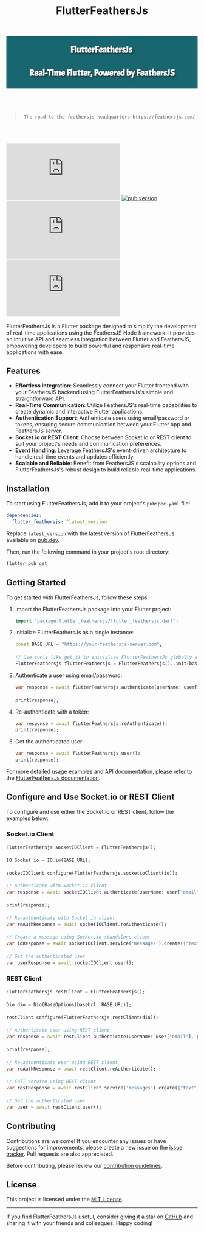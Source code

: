 <div align="center">
<h1>FlutterFeathersJs</h1>
 <br> 

![FlutterFeathersJs](doc/ff-663x181.png)

 <br> <br>
>
> `The road to the feathersjs headquarters https://feathersjs.com/`
>
>
 <br> <br>
</div>



[![GitHub Repo stars](https://img.shields.io/github/stars/dahkenangnon/flutter_feathersjs.dart?label=github%20stars)](https://github.com/dahkenangnon/flutter_feathersjs)
[![pub version](https://img.shields.io/pub/v/flutter_feathersjs)](https://pub.dev/packages/flutter_feathersjs)
[![GitHub last commit](https://img.shields.io/github/last-commit/dahkenangnon/flutter_feathersjs.dart)](https://github.com/dahkenangnon/flutter_feathersjs)
[![GitHub license](https://img.shields.io/github/license/dahkenangnon/flutter_feathersjs.dart)](./LICENSE)



FlutterFeathersJs is a Flutter package designed to simplify the development of real-time applications using the FeathersJS Node framework. It provides an intuitive API and seamless integration between Flutter and FeathersJS, empowering developers to build powerful and responsive real-time applications with ease.

## Features

- **Effortless Integration**: Seamlessly connect your Flutter frontend with your FeathersJS backend using FlutterFeathersJs's simple and straightforward API.
- **Real-Time Communication**: Utilize FeathersJS's real-time capabilities to create dynamic and interactive Flutter applications.
- **Authentication Support**: Authenticate users using email/password or tokens, ensuring secure communication between your Flutter app and FeathersJS server.
- **Socket.io or REST Client**: Choose between Socket.io or REST client to suit your project's needs and communication preferences.
- **Event Handling**: Leverage FeathersJS's event-driven architecture to handle real-time events and updates efficiently.
- **Scalable and Reliable**: Benefit from FeathersJS's scalability options and FlutterFeathersJs's robust design to build reliable real-time applications.

## Installation

To start using FlutterFeathersJs, add it to your project's `pubspec.yaml` file:

```yaml
dependencies:
  flutter_feathersjs: ^latest_version
```

Replace `latest_version` with the latest version of FlutterFeathersJs available on [pub.dev](https://pub.dev/packages/flutter_feathersjs).

Then, run the following command in your project's root directory:

```bash
flutter pub get
```

## Getting Started

To get started with FlutterFeathersJs, follow these steps:

1. Import the FlutterFeathersJs package into your Flutter project:

   ```dart
   import 'package:flutter_feathersjs/flutter_feathersjs.dart';
   ```

2. Initialize FlutterFeathersJs as a single instance:

   ```dart
   const BASE_URL = "https://your-feathersjs-server.com";

   // Use tools like get_it to initialize FlutterFeathersJs globally across your app
   FlutterFeathersjs flutterFeathersjs = FlutterFeathersjs()..init(baseUrl: BASE_URL);
   ```

3. Authenticate a user using email/password:

   ```dart
   var response = await flutterFeathersjs.authenticate(userName: user["email"], password: user["password"]);

   print(response);
   ```

4. Re-authenticate with a token:

   ```dart
   var response = await flutterFeathersjs.reAuthenticate();
   print(response);
   ```

5. Get the authenticated user:

   ```dart
   var response = await flutterFeathersjs.user();
   print(response);
   ```

For more detailed usage examples and API documentation, please refer to the [FlutterFeathersJs documentation](https://pub.dev/documentation/flutter_feathersjs/latest/).

## Configure and Use Socket.io or REST Client

To configure and use either the Socket.io or REST client, follow the examples below:

### Socket.io Client

```dart
FlutterFeathersjs socketIOClient = FlutterFeathersjs();

IO.Socket io = IO.io(BASE_URL);

socketIOClient.configure(FlutterFeathersjs.socketioClient(io));

// Authenticate with Socket.io client
var response = await socketIOClient.authenticate(userName: user["email"], password: user["password"]);

print(response);

// Re-authenticate with Socket.io client
var reAuthResponse = await socketIOClient.reAuthenticate();

// Create a message using Socket.io standalone client
var ioResponse = await socketIOClient.service('messages').create({"text": 'A new message'});

// Get the authenticated user
var userResponse = await socketIOClient.user();
```



### REST Client

```dart
FlutterFeathersjs restClient = FlutterFeathersjs();

Dio dio = Dio(BaseOptions(baseUrl: BASE_URL));

restClient.configure(FlutterFeathersjs.restClient(dio));

// Authenticate user using REST client
var response = await restClient.authenticate(userName: user["email"], password: user["password"]);

print(response);

// Re-authenticate user using REST client
var reAuthResponse = await restClient.reAuthenticate();

// Call service using REST client
var restResponse = await restClient.service('messages').create({"text": 'A new message'});

// Get the authenticated user
var user = await restClient.user();
```

## Contributing

Contributions are welcome! If you encounter any issues or have suggestions for improvements, please create a new issue on the [issue tracker](https://github.com/Dahkenangnon/flutter_feathersjs.dart/issues). Pull requests are also appreciated.

Before contributing, please review our [contribution guidelines](CONTRIBUTING.md).

## License

This project is licensed under the [MIT License](LICENSE).

---

If you find FlutterFeathersJs useful, consider giving it a star on [GitHub](https://github.com/Dahkenangnon/flutter_feathersjs.dart) and sharing it with your friends and colleagues. Happy coding!
